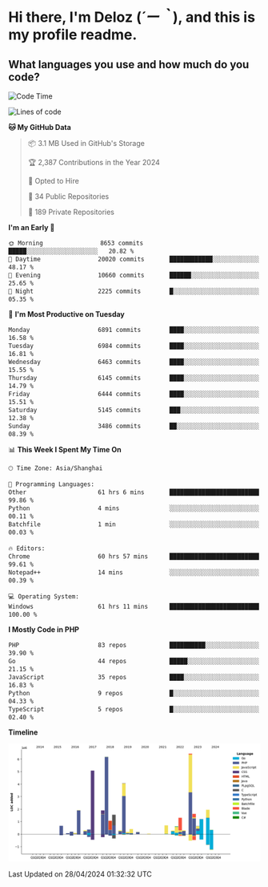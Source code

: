 # **Hi there, I'm Deloz (*´ー｀*), and this is my profile readme.**

## **What languages you use and how much do you code?**

<!--START_SECTION:waka-->
![Code Time](http://img.shields.io/badge/Code%20Time-3%2C865%20hrs%2011%20mins-blue)

![Lines of code](https://img.shields.io/badge/From%20Hello%20World%20I%27ve%20Written-39.8%20million%20lines%20of%20code-blue)

**🐱 My GitHub Data** 

> 📦 3.1 MB Used in GitHub's Storage 
 > 
> 🏆 2,387 Contributions in the Year 2024
 > 
> 💼 Opted to Hire
 > 
> 📜 34 Public Repositories 
 > 
> 🔑 189 Private Repositories 
 > 
**I'm an Early 🐤** 

```text
🌞 Morning                8653 commits        █████░░░░░░░░░░░░░░░░░░░░   20.82 % 
🌆 Daytime                20020 commits       ████████████░░░░░░░░░░░░░   48.17 % 
🌃 Evening                10660 commits       ██████░░░░░░░░░░░░░░░░░░░   25.65 % 
🌙 Night                  2225 commits        █░░░░░░░░░░░░░░░░░░░░░░░░   05.35 % 
```
📅 **I'm Most Productive on Tuesday** 

```text
Monday                   6891 commits        ████░░░░░░░░░░░░░░░░░░░░░   16.58 % 
Tuesday                  6984 commits        ████░░░░░░░░░░░░░░░░░░░░░   16.81 % 
Wednesday                6463 commits        ████░░░░░░░░░░░░░░░░░░░░░   15.55 % 
Thursday                 6145 commits        ████░░░░░░░░░░░░░░░░░░░░░   14.79 % 
Friday                   6444 commits        ████░░░░░░░░░░░░░░░░░░░░░   15.51 % 
Saturday                 5145 commits        ███░░░░░░░░░░░░░░░░░░░░░░   12.38 % 
Sunday                   3486 commits        ██░░░░░░░░░░░░░░░░░░░░░░░   08.39 % 
```


📊 **This Week I Spent My Time On** 

```text
🕑︎ Time Zone: Asia/Shanghai

💬 Programming Languages: 
Other                    61 hrs 6 mins       █████████████████████████   99.86 % 
Python                   4 mins              ░░░░░░░░░░░░░░░░░░░░░░░░░   00.11 % 
Batchfile                1 min               ░░░░░░░░░░░░░░░░░░░░░░░░░   00.03 % 

🔥 Editors: 
Chrome                   60 hrs 57 mins      █████████████████████████   99.61 % 
Notepad++                14 mins             ░░░░░░░░░░░░░░░░░░░░░░░░░   00.39 % 

💻 Operating System: 
Windows                  61 hrs 11 mins      █████████████████████████   100.00 % 
```

**I Mostly Code in PHP** 

```text
PHP                      83 repos            ██████████░░░░░░░░░░░░░░░   39.90 % 
Go                       44 repos            █████░░░░░░░░░░░░░░░░░░░░   21.15 % 
JavaScript               35 repos            ████░░░░░░░░░░░░░░░░░░░░░   16.83 % 
Python                   9 repos             █░░░░░░░░░░░░░░░░░░░░░░░░   04.33 % 
TypeScript               5 repos             █░░░░░░░░░░░░░░░░░░░░░░░░   02.40 % 
```



**Timeline**

![Lines of Code chart](https://raw.githubusercontent.com/deloz/deloz/main/assets/bar_graph.png)


 Last Updated on 28/04/2024 01:32:32 UTC
<!--END_SECTION:waka-->
